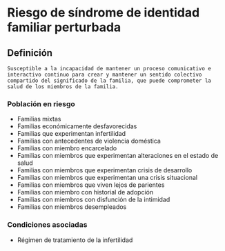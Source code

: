 # Riesgo de síndrome de identidad familiar perturbada
## Definición
	Susceptible a la incapacidad de mantener un proceso comunicativo e interactivo continuo para crear y mantener un sentido colectivo compartido del significado de la familia, que puede comprometer la salud de los miembros de la familia.

### Población en riesgo
- Familias mixtas   
- Familias económicamente 
desfavorecidas   
- Familias que experimentan 
infertilidad   
- Familias con antecedentes de 
violencia doméstica   
- Familias con miembro 
encarcelado   
- Familias con miembros que 
experimentan alteraciones en el 
estado de salud   
- Familias con miembros que 
experimentan crisis de 
desarrollo  
- Familias con miembros que experimentan una 
crisis situacional   
- Familias con miembros que viven lejos de 
parientes   
- Familias con miembro con historial de adopción   
- Familias con miembros con disfunción de la 
intimidad   
- Familias con miembros 
desempleados


 ### Condiciones asociadas   
- Régimen de 
tratamiento de la 
infertilidad  
 
